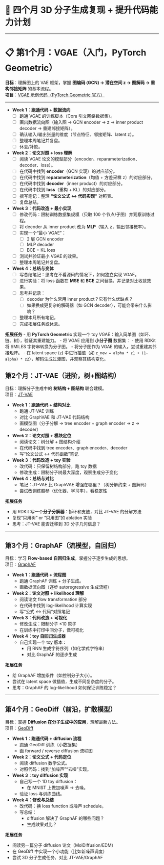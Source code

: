 # 🚀 四个月 3D 分子生成复现 + 提升代码能力计划
---
# 📋 第1个月：VGAE（入门，PyTorch Geometric）

**目标**：理解图上的 VAE 框架，掌握 **图编码 (GCN) → 潜在空间 z → 图解码 → 重构邻接矩阵** 的基本流程。  
**项目**：[VGAE 示例代码（PyTorch Geometric 官方）](https://github.com/pyg-team/pytorch_geometric/blob/master/examples/autoencoder.py)

---

-  **Week 1：跑通代码 + 数据流向**
	- [ ]  跑通 VGAE 的训练脚本（Cora 引文网络数据集）。
	- [ ]  画出数据流向图（输入图 → GCN encoder → z → inner product decoder → 重建邻接矩阵）。
	- [ ]  确认输入/输出张量的维度（节点特征、邻接矩阵、latent z）。
	- [ ]  整理本周笔记并复盘。
	- [ ]  休息/补缺。
-  **Week 2：论文对照 + loss 理解**
	- [ ]  阅读 VGAE 论文的模型部分（encoder、reparameterization、decoder、loss）。
	- [ ]  在代码中找到 **encoder**（GCN 实现）的对应部分。
	- [ ]  在代码中找到 **reparameterization**（均值 + 方差采样 z）的对应部分。
	- [ ]  在代码中找到 **decoder**（inner product）的对应部分。
	- [ ]  在代码中找到 **loss**（重构 + KL）的对应部分。
	- [ ]  撰写笔记：整理 **“论文公式 ↔ 代码实现”** 对照表。
	- [ ]  复盘总结。
- **Week 3：代码改造 + 最小实现**
	- [ ]  修改代码：限制训练数据集规模（只取 100 个节点/子图）并观察训练过程。
	- [ ]  将 decoder 从 inner product 改为 **MLP**（输入 z，输出邻接概率）。
	- [ ]  实现一个“最小 VGAE”：
	    - [ ] 2 层 GCN encoder
	    - [ ] MLP decoder
	    - [ ] BCE + KL loss
	- [ ]  测试并验证最小 VGAE 的效果。
	- [ ]  整理本周笔记并复盘。
- **Week 4：总结与变体**
	- [ ]  写总结笔记：思考在不看源码的情况下，如何独立实现 VGAE。
	- [ ]  进行实验：将 loss 函数在 **MSE** 和 **BCE** 之间替换，并记录对比收敛效果。
	- [ ]  思考并记录：
	    - [ ] decoder 为什么常用 inner product？它有什么优缺点？
	    - [ ] 如果换成更复杂的解码器（如 GCN decoder），可能会带来什么影响？
	- [ ]  整理本月所有笔记。
	- [ ]  完成拓展任务或休息。

**拓展任务**
	- 用 **PyTorch Geometric** 实现一个 toy VGAE：输入简单图（如环、链、树），验证其重建能力。
	- 将 VGAE 应用到 **小分子图** 数据集：
	    - 使用 RDKit 将 SMILES 字符串转换为分子图。
	    - 将分子图作为 VGAE 的输入，尝试重建其邻接矩阵。
	- 在 latent space (z) 中进行插值（如 `z_new = alpha * z1 + (1-alpha) * z2`），解码生成过渡图，并观察其结构变化。

## **第2个月：JT-VAE（进阶，树+图结构）**

目标：理解分子生成中的 **树结构 + 图结构** 联合建模。  
项目：[JT-VAE](https://github.com/wengong-jin/icml18-jtnn)

- **Week 1：跑通代码 + 结构对比**
    - 跑通 JT-VAE 训练
    - 对比 GraphVAE 和 JT-VAE 代码结构
    - 画模型图（分子分解 → tree encoder + graph encoder → z → decoder）
- **Week 2：论文对照 + 模块定位**
    - 阅读论文：树分解 + 图结构介绍
    - 在代码中找到 tree encoder、graph encoder、decoder
    - 写“论文公式 ↔ 代码函数”笔记
- **Week 3：代码改造 + toy 实验**
    - 改代码：只保留树结构部分，跑 toy 数据
    - 修改生成：限制分子树最大深度，观察生成分子变化
- **Week 4：总结与对比**
    - 笔记：JT-VAE 比 GraphVAE 增强在哪里？（树分解约束 + 图解码）
    - 尝试改训练超参（优化器、学习率），看稳定性

**拓展任务**
- 用 RDKit 写一个**分子分解器**：拆环和支链，对比 JT-VAE 的分解方法
- 复现“只用树” or “只用图”的 ablation 实验
- 思考：JT-VAE 能否迁移到 3D 分子几何信息？

---

## **第3个月：GraphAF（流模型，自回归）**

目标：学习 **Flow-based 自回归生成**，掌握分子逐步生成的思想。  
项目：[GraphAF](https://github.com/DeepGraphLearning/GraphAF)

- **Week 1：跑通代码 + 流程图**
    - 跑通 GraphAF 训练 + 分子生成。
    - 画数据流向图（逐步 autoregressive 生成流程）
- **Week 2：论文对照 + likelihood 理解**
    - 阅读论文 flow transformation 部分
    - 在代码中找到 log-likelihood 计算实现
    - 写“公式 ↔ 代码”对照笔记
- **Week 3：代码改造 + 可视化**
    - 修改生成：限制分子 ≤10 原子
    - 在训练中打印中间分子，做可视化
- **Week 4：toy 自回归生成器**
    - 自己实现一个 toy 版本：
        - 用 RNN 生成字符序列（如化学式字符串）
        - 对比 GraphAF 的逐步生成

**拓展任务**
- 给 GraphAF 增加条件（如控制分子大小）。
- 尝试在 latent space 做插值，生成不同复杂度的分子。
- 思考：GraphAF 的 log-likelihood 如何保证训练稳定？

---

## **第4个月：GeoDiff（前沿，扩散模型）**

目标：掌握 **Diffusion 在分子生成中的应用**，理解最新方法。  
项目：[GeoDiff](https://github.com/MinkaiXu/GeoDiff)

- **Week 1：跑通代码 + diffusion 流程**
    - 跑通 GeoDiff 训练（小数据集）
    - 画 forward / reverse diffusion 流程图
- **Week 2：论文公式 + 代码定位**
    - 阅读 diffusion 数学公式。
    - 对照代码：找到“加噪声”“去噪”实现。
- **Week 3：toy diffusion 实现**
    - 自己写一个 1D toy diffusion：
        - 在 MNIST 上做加噪声 → 去噪。
    - 验证 loss 与训练曲线。
- **Week 4：修改与总结**
    - 改代码：换 loss function 或噪声 schedule。
    - 写总结：
        - diffusion 解决了 GraphAF 的哪些问题？
        - 生成效果对比？

**拓展任务**
- 阅读另一篇分子 diffusion 论文（MolDiffusion/EDM）
- 在 GeoDiff 中实现一个小功能（比如新噪声调度）
- 尝试 3D 分子生成任务，对比 JT-VAE/GraphAF